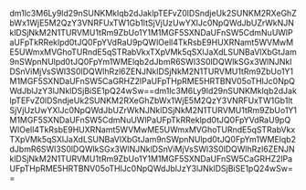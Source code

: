 dm1lc3M6Ly9ld29nSUNKMklqb2dJaklpTEFvZ0lDSndjeUk2SUNKM2RXeGhZbWx1WjE5M2QzY3VNRFUxTW1Gb1ltSjVjUzUwYXlJc0NpQWdJbUZrWkNJNklDSjNkM2N1TURVMU1tRm9ZbUo1Y1M1MGF5SXNDaUFnSW5CdmNuUWlPaUFpTkRReklpd0tJQ0FpYVdRaU9pQWlOell4TkRsbE9HUXRNamt5WVMwME5UWmxMVGhoTURndE5qSTRabVkxTXpVMk5qSXlJaXdLSUNBaVlXbGtJam9nSWpnNUlpd0tJQ0FpYm1WMElqb2dJbmR6SWl3S0lDQWlkSGx3WlNJNklDSnViMjVsSWl3S0lDQWlhRzl6ZENJNklDSjNkM2N1TURVMU1tRm9ZbUo1Y1M1MGF5SXNDaUFnSW5CaGRHZ2lPaUFpTHpRME5HRTBNV05oTHlJc0NpQWdJblJzY3lJNklDSjBiSE1pQ24wSw==dm1lc3M6Ly9ld29nSUNKMklqb2dJaklpTEFvZ0lDSndjeUk2SUNKM2RXeGhZbWx1WjE5M2QzY3VNRFUxTW1Gb1ltSjVjUzUwYXlJc0NpQWdJbUZrWkNJNklDSjNkM2N1TURVMU1tRm9ZbUo1Y1M1MGF5SXNDaUFnSW5CdmNuUWlPaUFpTkRReklpd0tJQ0FpYVdRaU9pQWlOell4TkRsbE9HUXRNamt5WVMwME5UWmxMVGhoTURndE5qSTRabVkxTXpVMk5qSXlJaXdLSUNBaVlXbGtJam9nSWpnNUlpd0tJQ0FpYm1WMElqb2dJbmR6SWl3S0lDQWlkSGx3WlNJNklDSnViMjVsSWl3S0lDQWlhRzl6ZENJNklDSjNkM2N1TURVMU1tRm9ZbUo1Y1M1MGF5SXNDaUFnSW5CaGRHZ2lPaUFpTHpRME5HRTBNV05oTHlJc0NpQWdJblJzY3lJNklDSjBiSE1pQ24wSw==
